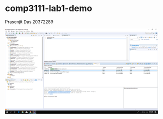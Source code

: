# comp3111-lab1-demo
Prasenjit Das
20372289

![screencap](https://github.com/timeaagaya/comp3111-lab1-demo/blob/master/screencap.png)
